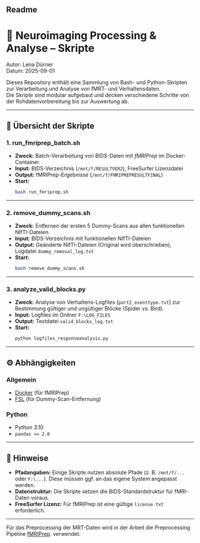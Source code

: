 Readme
---
# 🧪 Neuroimaging Processing & Analyse – Skripte

Autor: Lena Dürner  
Datum: 2025-09-01  

Dieses Repository enthält eine Sammlung von Bash- und Python-Skripten zur Verarbeitung und Analyse von fMRT- und Verhaltensdaten.  
Die Skripte sind modular aufgebaut und decken verschiedene Schritte von der Rohdatenvorbereitung bis zur Auswertung ab.  

---

## 📂 Übersicht der Skripte

### 1. **run_fmriprep_batch.sh**
- **Zweck:** Batch-Verarbeitung von BIDS-Daten mit *fMRIPrep* im Docker-Container.  
- **Input:** BIDS-Verzeichnis (`/mnt/f/RESULTVER2`), FreeSurfer Lizenzdatei  
- **Output:** fMRIPrep-Ergebnisse (`/mnt/f/FMRIPREPRESULTFINAL`)  
- **Start:**  
  ```bash
  bash run_fmriprep.sh
  ```

---

### 2. **remove_dummy_scans.sh**
- **Zweck:** Entfernen der ersten 5 Dummy-Scans aus allen funktionellen NIfTI-Dateien.  
- **Input:** BIDS-Verzeichnis mit funktionellen NIfTI-Dateien  
- **Output:** Geänderte NIfTI-Dateien (Original wird überschrieben), Logdatei `dummy_removal_log.txt`  
- **Start:**  
  ```bash
  bash remove_dummy_scans.sh
  ```

---

### 3. **analyze_valid_blocks.py**
- **Zweck:** Analyse von Verhaltens-Logfiles (`part2_eventtype.txt`) zur Bestimmung gültiger und ungültiger Blöcke (Spider vs. Bird).  
- **Input:** Logfiles im Ordner `F:\LOG_FILES`  
- **Output:** Textdatei `valid_blocks_log.txt`  
- **Start:**  
  ```bash
  python logfiles_responseanalysis.py
  ```

---

## ⚙️ Abhängigkeiten

### Allgemein
- [Docker](https://www.docker.com/) (für fMRIPrep)
- [FSL](https://fsl.fmrib.ox.ac.uk/fsl/fslwiki) (für Dummy-Scan-Entfernung)

### Python
- Python 3.10
- `pandas >= 2.0`

---

## 📑 Hinweise
- **Pfadangaben:** Einige Skripte nutzen absolute Pfade (z. B. `/mnt/f/...` oder `F:\...`). Diese müssen ggf. an das eigene System angepasst werden.  
- **Datenstruktur:** Die Skripte setzen die BIDS-Standardstruktur für fMRI-Daten voraus.  
- **FreeSurfer Lizenz:** Für fMRIPrep ist eine gültige `license.txt` erforderlich.  

---






  
Für das Preprocessing der MRT-Daten wird in der Arbeit die Preprocessing Pipeline [fMRIPrep](https://fmriprep.org/en/stable/).  verwendet.

